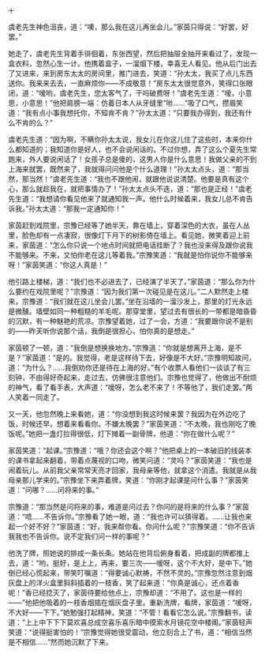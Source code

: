     十 

   虞老先生神色沮丧，道：“噢，那么我在这儿再坐会儿。”家茵只得说：“好罢，好罢。”

   她走了，虞老先生背着手徘徊着，东张西望，然后把抽屉全抽开来看过了，发现一盒衣料，忽然心生一计。他携着盒子，一溜烟下楼，幸喜无人看见。他从后门出去了又进来，来到房东太太的房间里，推门进去，笑道：“孙太太，我买了点儿东西送你。我来来去去，一直麻烦你——不成敬意！”房东太太很觉意外，笑得口张眼闭，道：“嗳哟，虞老先生，您太客气了，干吗破费呀！”虞老先生道：“嗳，小意思，小意思！”他把肩膀一端：仿着日本人从牙缝里“咝……”吸了口气，攒眉笑道：“我有点小事我想托你，不知肯不肯？”孙太太道：“只要我办得到，我还有什么不肯的么？”

   虞老先生道：“因为啊，不瞒你孙太太说，我女儿在你这儿住了这些时，本来你什么都知道的；我知道你是好人，也不会说闲话的。不过你想，弄了这么个夏先生常跑来，外人要说闲话了！女孩子总是傻的，这男人你是什么意思！我做父亲的不到上海来就罢，既然来了，我就得问问他是个什么道理！”孙太太点头，道：“那当然，那当然！”虞老先生道：“我也不跟他闹，就跟他说说清楚。他要是真有这个心，那么就趁我在，就把事情办了！”孙太太点头不迭，道：“那也是正经！”虞老先生道：“我想请你看见他来了就通知我一声。他什么时候着来，我女儿总不肯告诉我。”孙太太道：“那我一定通知你！”

   家茵赶到戏院里，宗豫已经等了她半天，靠在墙上，穿着深色的大衣，虽在人丛里，脸色却有一点凄寂，很像灯下月下的树影倚在墙上。看见她，微笑着迎上前来，家茵道：“怎么你只说一个地点时间就把电话挂断了？我也没来得及跟你说我不能够来。不来，又怕你老在这儿等着我。”宗豫笑道：“我就是怕你说你不能够来呀！”家茵笑道：“你这人真是！”

   他引路上楼梯，道：“我们也不必进去了，已经演了半天了。”家茵道：“那么你为什么要约在戏院里呢？”宗豫道：“因为我们第一次碰见是在这儿。”二人默然走上楼来，宗豫道：“我们就在这儿坐会儿罢。”坐在沿墙的一溜沙发上，那里的灯光永远是微醺。墙壁如同一种粗糙的羊毛呢。那穿堂里，望过去有很长的一带都是暗昏昏的沉默，有一种魅艳的荒凉。宗豫望着她，过了一会，方道：“我要跟你说不是别的——昨天听你说那个话，我倒是很担心，怕你真的是想走。”

   家茵顿了一顿，道：“我倒是想换换地方。”宗豫道：“你就是想离开上海，是不是？”家茵道：“是的。我觉得，老是这样待下去，好像是不大好。”宗豫明知故问，道：“为什么？……我倒劝你还是待在上海的好。”有个收票人看他们一谈谈了有三刻钟，不由得好奇起来，走过去，仿佛很注意他们。宗豫也觉得了，他做出不耐烦的神气，看了看手表，大声道：“嗳呀，怎么老不来了！不等他了，我们走罢。”两人笑着一同走了。

   又一天，他忽然晚上来看她，道：“你没想到我这时候来罢？我因为在外边吃了饭，时候还早，想着来看看你。不嫌太晚罢？”家茵笑道：“不太晚，我也刚吃了晚饭呢。”她把一盏灯拉得很低，灯下摊着一副骨牌，他道：“你在做什么呢？”

   家茵笑道：“起课。”宗豫道：“哦？你还会这个啊？”他把桌上的一本破旧的线装本的课书拿起来翻着，带着点蔑视的口吻，微笑问道：“灵吗？”家茵笑道：“我也是闹着玩儿。从前我父亲常常天亮才回家，我母亲等他，就拿这个消遣。我就是从我母亲那儿学来的。”宗豫坐下来弄着牌，笑道：“你刚才起课是问什么事？”家茵笑道：“问哪？……问将来的事。”

   宗豫道：“那当然是问将来的事，难道是问过去？你问的是将来的什么事？”家茵道：“唔……不告诉你。”宗豫看了她一眼，道：“我也许可以猜得着。……让我也来起一个好不好？”家茵道：“好，我来帮你看。你问什么呢？”宗豫笑道：“你不告诉我我也不告诉你。说不定我们问一样的事呢？”

   他洗了牌，照她说的排成一条长条。她站在他背后俯身看着，把成副的牌都推上去，道：“哟，挺好，是上上，再来，要三次——嗳呀，这个不大好，是中下。”她倒已经心慌起来，带笑叮嘱道：“得要诚心默祷，不然不灵的。”宗豫忽然注意到烟灰盘上的洋火盒里斜斜插着的一枝香，笑了起来道：“你真是诚心，还点着香呢！”香已经捻灭了，家茵待要给他点上，宗豫却道：“不用了。这也是一样的——”他把他吸着的一枝香烟插在烟灰盘子里。重新洗牌，看牌，家茵道：“嗳呀，不大好——下下。”她勉强打起精神，笑道：“不管！看看它怎么说。”宗豫翻书，读道：“上上中下下下莫欢喜总成空喜乐喜乐暗中摸索水月镜花空中楼阁。”家茵轻声笑道：“说得挺害怕的！”宗豫觉得她很受震动，他立刻合上了书，道：“相信当然是不相信……”然而她沉默了下来。

